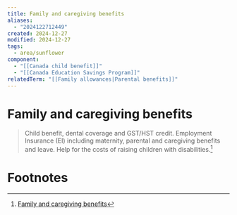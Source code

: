 ```yaml
---
title: Family and caregiving benefits
aliases:
  - "2024122712449"
created: 2024-12-27
modified: 2024-12-27
tags:
  - area/sunflower
component:
  - "[[Canada child benefit]]"
  - "[[Canada Education Savings Program]]"
relatedTerm: "[[Family allowances|Parental benefits]]"
---
```

# Family and caregiving benefits
> Child benefit, dental coverage and GST/HST credit. Employment Insurance (EI) including maternity, parental and caregiving benefits and leave. Help for the costs of raising children with disabilities.[^1]

# Footnotes

[^1]: [Family and caregiving benefits](https://www.canada.ca/en/services/benefits/family.html)
